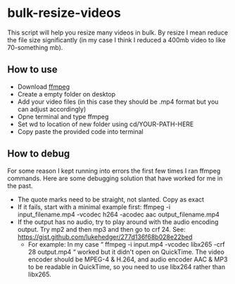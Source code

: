 # bulk-resize-videos
This script will help you resize many videos in bulk. By resize I mean reduce the file size significantly (in my case I think I reduced a 400mb video to like 70-something mb).

## How to use
- Download [ffmpeg](https://ffmpeg.org/download.html)
- Create a empty folder on desktop
- Add your video files (in this case they should be .mp4 format but you can adjust accordingly)
- Opne terminal and type ffmpeg
- Set wd to location of new folder using cd/YOUR-PATH-HERE
- Copy paste the provided code into terminal

## How to debug
For some reason I kept running into errors the first few times I ran ffmpeg commands. Here are some debugging solution that have worked for me in the past.
- The quote marks need to be straight, not slanted. Copy as exact
- If it fails, start with a minimal example first: ffmpeg -i input_filename.mp4 -vcodec h264 -acodec aac output_filename.mp4 
- If the output has no audio, try to play around with the audio encoding output. Try mp2 and then mp3 and then go to crf 24. See: https://gist.github.com/lukehedger/277d136f68b028e22bed
    - For example: In my case “ ffmpeg -i  input.mp4 -vcodec libx265 -crf 28 output.mp4 “ worked but it didn't open on QuickTime. The video encoder should be MPEG-4 & H.264, and audio encoder AAC & MP3 to be readable in QuickTime, so you need to use libx264 rather than libx265.
